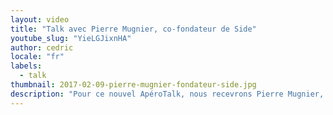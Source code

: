 ```yaml
---
layout: video
title: "Talk avec Pierre Mugnier, co-fondateur de Side"
youtube_slug: "YieLGJixnHA"
author: cedric
locale: "fr"
labels:
  - talk
thumbnail: 2017-02-09-pierre-mugnier-fondateur-side.jpg
description: "Pour ce nouvel ApéroTalk, nous recevrons Pierre Mugnier, co-fondateur et CEO de Side, la plateforme Staffing-as-a-service qui réinvente le job étudiant !"
---
```

